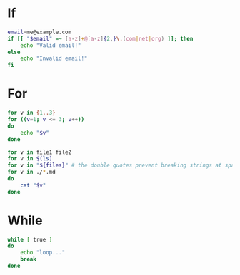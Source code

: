 # If
```bash
email=me@example.com
if [[ "$email" =~ [a-z]+@[a-z]{2,}\.(com|net|org) ]]; then
    echo "Valid email!"
else
	echo "Invalid email!"
fi
```

# For
```bash
for v in {1..3}
for ((v=1; v <= 3; v++))
do
	echo "$v"
done
```

```bash
for v in file1 file2
for v in $(ls)
for v in "${files}" # the double quotes prevent breaking strings at spaces
for v in ./*.md
do
	cat "$v"
done
```

# While
```bash
while [ true ]
do
	echo "loop..."
	break
done
```